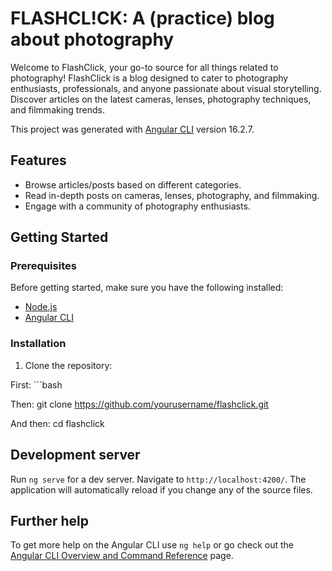 # FLASHCL!CK: A (practice) blog about photography

Welcome to FlashClick, your go-to source for all things related to photography! FlashClick is a blog designed to cater to photography enthusiasts, professionals, and anyone passionate about visual storytelling. Discover articles on the latest cameras, lenses, photography techniques, and filmmaking trends.

This project was generated with [Angular CLI](https://github.com/angular/angular-cli) version 16.2.7.

## Features

- Browse articles/posts based on different categories.
- Read in-depth posts on cameras, lenses, photography, and filmmaking.
- Engage with a community of photography enthusiasts.

## Getting Started

### Prerequisites

Before getting started, make sure you have the following installed:

- [Node.js](https://nodejs.org/)
- [Angular CLI](https://angular.io/cli)

### Installation

1. Clone the repository:

First: ```bash

Then: git clone https://github.com/yourusername/flashclick.git

And then: cd flashclick

## Development server

Run `ng serve` for a dev server. Navigate to `http://localhost:4200/`. The application will automatically reload if you change any of the source files.

## Further help

To get more help on the Angular CLI use `ng help` or go check out the [Angular CLI Overview and Command Reference](https://angular.io/cli) page.
